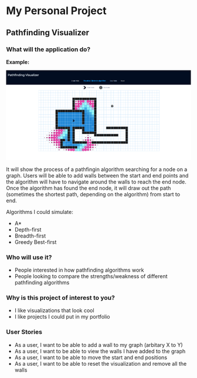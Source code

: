 # My Personal Project

## Pathfinding Visualizer


### What will the application do?

**Example:**

![alt text](image.png)

It will show the process of a pathfingin algorithm searching for a node on a graph. Users will be able to add walls between the start and end points and the algorithm will have to navigate around the walls to reach the end node. Once the algorithm has found the end node, it will draw out the path (sometimes the shortest path, depending on the algorithm) from start to end. 

Algorithms I could simulate:
- A*
- Depth-first
- Breadth-first
- Greedy Best-first

### Who will use it?

- People interested in how pathfinding algorithms work
- People looking to compare the strengths/weakness of different pathfinding algorithms

### Why is this project of interest to you?

- I like visualizations that look cool
- I like projects I could put in my portfolio

### User Stories

- As a user, I want to be able to add a wall to my graph (arbitary X to Y)
- As a user, I want to be able to view the walls I have added to the graph
- As a user, I want to be able to move the start and end positions
- As a user, I want to be able to reset the visualization and remove all the walls
